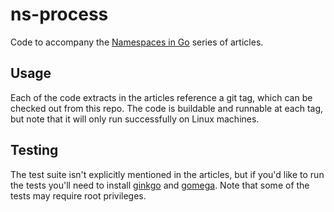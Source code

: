 # ns-process

Code to accompany the [Namespaces in Go](https://medium.com/@teddyking) series
of articles.

## Usage

Each of the code extracts in the articles reference a git tag, which can be
checked out from this repo. The code is buildable and runnable at each tag, but
note that it will only run successfully on Linux machines.

## Testing

The test suite isn't explicitly mentioned in the articles, but if you'd like to
run the tests you'll need to install [ginkgo](https://github.com/onsi/ginkgo)
and [gomega](https://github.com/onsi/gomega).  Note that some of the tests may
require root privileges.
